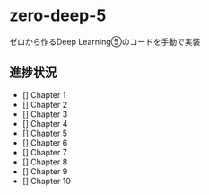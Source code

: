 # zero-deep-5
ゼロから作るDeep Learning⑤のコードを手動で実装

## 進捗状況
- [] Chapter 1
- [] Chapter 2
- [] Chapter 3
- [] Chapter 4
- [] Chapter 5
- [] Chapter 6
- [] Chapter 7
- [] Chapter 8
- [] Chapter 9
- [] Chapter 10